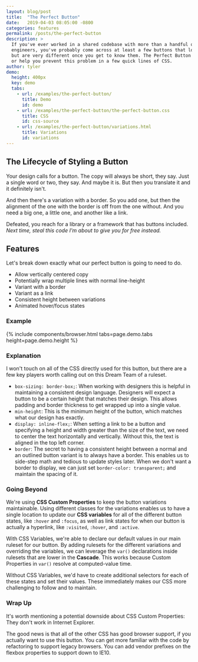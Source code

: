 ```yaml
---
layout: blog/post
title:  "The Perfect Button"
date:   2019-04-03 08:05:00 -0800
categories: features
permalink: /posts/the-perfect-button
description: >
  If you've ever worked in a shared codebase with more than a handful of
  engineers, you've probably come across at least a few buttons that look the same
  but are very different once you get to know them. The Perfect Button will help solve
  or help you prevent this problem in a few quick lines of CSS.
author: tyler
demo:
  height: 400px
  key: demo
  tabs:
    - url: /examples/the-perfect-button/
      title: Demo
      id: demo
    - url: /examples/the-perfect-button/the-perfect-button.css
      title: CSS
      id: css-source
    - url: /examples/the-perfect-button/variations.html
      title: Variations
      id: variations
---
```


## The Lifecycle of Styling a Button

Your design calls for a button. The copy will always be short, they say. Just a single word or two, they say. And maybe it is.
But then you translate it and it definitely isn't.

And then there's a variation with a border. So you add one, but then the alignment of the one with the border is off from the one without.
And you need a big one, a little one, and another like a link.

Defeated, you reach for a library or a framework that has buttons included.  
_Next time, steal this code I'm about to give you for free instead._

## Features

Let's break down exactly what our perfect button is going to need to do.

* Allow vertically centered copy
* Potentially wrap multiple lines with normal line-height
* Variant with a border
* Variant as a link
* Consistent height between variations
* Animated hover/focus states

### Example

{% 
  include components/browser.html
  tabs=page.demo.tabs
  height=page.demo.height
%}

### Explanation

I won't touch on all of the CSS directly used for this button, but there are a few key players worth calling out on this Dream Team of a ruleset.

* `box-sizing: border-box;`: When working with designers this is helpful in maintaining a consistent design language. Designers will expect a button to be a certain height that matches their design. This allows padding and border thickness to get wrapped up into a single value.
* `min-height`: This is the minimum height of the button, which matches what our design has exactly.
* `display: inline-flex;`: When setting a link to be a button and specifying a height and width greater than the size of the text, we need to center the text horizontally and vertically. Without this, the text is aligned in the top left corner.
* `border`: The secret to having a consistent height between a normal and an outlined button variant is to always have a border. This enables us to side-step math and tedious to update styles later. When we don't want a border to display, we can just set `border-color: transparent;` and maintain the spacing of it.

### Going Beyond

We're using **CSS Custom Properties** to keep the button variations maintainable. Using different classes for the variations enables us to have a single location to update our **CSS variables** for all of the different button states, like `:hover` and `:focus`, as well as link states for when our button is actually a hyperlink, like `:visited`, `:hover`, and `:active`.

With CSS Variables, we're able to declare our default values in our main ruleset for our button. By adding rulesets for the different variations and overriding the variables, we can leverage the `var()` declarations inside rulesets that are lower in the **Cascade**. This works because Custom Properties in `var()` resolve at computed-value time.

Without CSS Variables, we'd have to create additional selectors for each of these states and set their values. These immediately makes our CSS more challenging to follow and to maintain.

### Wrap Up

It's worth mentioning a potential downside about CSS Custom Properties: They don't work in Internet Explorer.

The good news is that all of the other CSS has good browser support, if you actually want to use this button. You can get more familiar with the code by refactoring to support legacy browsers. You can add vendor prefixes on the flexbox properties to support down to IE10.